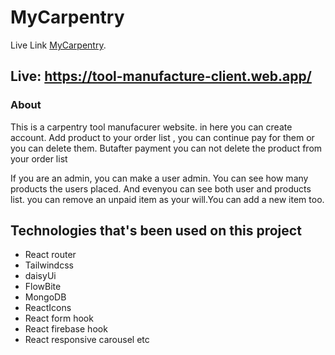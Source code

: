 # MyCarpentry

Live Link [MyCarpentry](https://tool-manufacture-client.web.app/).

## Live: https://tool-manufacture-client.web.app/



### About
This is a carpentry tool manufacurer website. in here you can create account. Add product to your order list , you can continue pay for them or you can delete them. Butafter payment you can not delete the product from your order list

If you are an admin, you can make a user admin. You can see how many products the users placed. And evenyou can see both user and products list. you can remove an unpaid item as your will.You can add a new item too.

## Technologies that's been used on this project
 * React router
 * Tailwindcss
 * daisyUi
 * FlowBite
 * MongoDB
 * ReactIcons
 * React form hook
 * React firebase hook
 * React responsive carousel etc 

